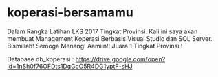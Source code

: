 # koperasi-bersamamu
Dalam Rangka Latihan LKS 2017 Tingkat Provinsi. Kali ini saya akan membuat Management Koperasi Berbasis Visual Studio dan SQL Server. Bismillah! Semoga Menang! Aamiin!! Juara 1 Tingkat Provinsi !

Database db_koperasi :
https://drive.google.com/open?id=1nSh0f76OFDts1DqGcO5R4DG1yptF-sHJ
